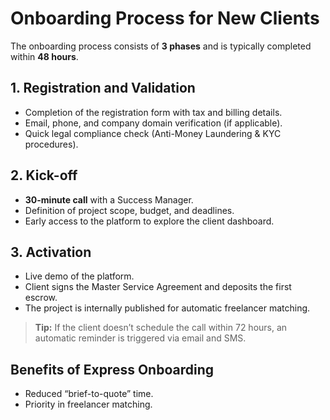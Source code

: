 # Onboarding Process for New Clients

The onboarding process consists of **3 phases** and is typically completed within **48 hours**.

## 1. Registration and Validation

- Completion of the registration form with tax and billing details.
- Email, phone, and company domain verification (if applicable).
- Quick legal compliance check (Anti-Money Laundering & KYC procedures).

## 2. Kick-off

- **30-minute call** with a Success Manager.
- Definition of project scope, budget, and deadlines.
- Early access to the platform to explore the client dashboard.

## 3. Activation

- Live demo of the platform.
- Client signs the Master Service Agreement and deposits the first escrow.
- The project is internally published for automatic freelancer matching.

> **Tip:** If the client doesn’t schedule the call within 72 hours, an automatic reminder is triggered via email and SMS.

## Benefits of Express Onboarding

- Reduced “brief-to-quote” time.
- Priority in freelancer matching.
